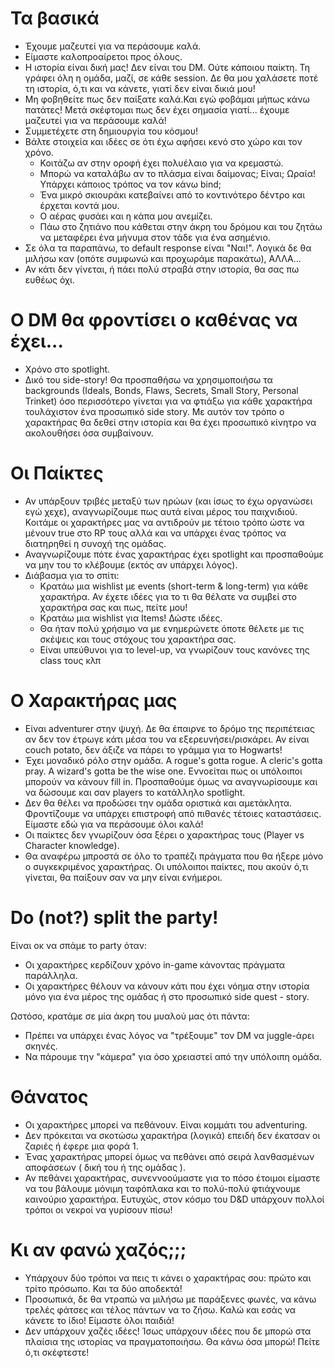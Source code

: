 # Τα βασικά
- Έχουμε μαζευτεί για να περάσουμε καλά.
- Είμαστε καλοπροαίρετοι προς όλους.
- Η ιστορία είναι δική μας! Δεν είναι του DM. Ούτε κάποιου παίκτη. Τη γράφει όλη η ομάδα, μαζί, σε κάθε session. Δε θα μου χαλάσετε ποτέ τη ιστορία, ό,τι και να κάνετε, γιατί δεν είναι δικιά μου!
- Μη φοβηθείτε πως δεν παίξατε καλά.Και εγώ φοβάμαι μήπως κάνω πατάτες! Μετά σκέφτομαι πως δεν έχει σημασία γιατί... έχουμε μαζευτεί για να περάσουμε καλά!
- Συμμετέχετε στη δημιουργία του κόσμου! 
- Βάλτε στοιχεία και ιδέες σε ότι έχω αφήσει κενό στο χώρο και τον χρόνο. 
	- Κοιτάζω αν στην οροφή έχει πολυέλαιο για να κρεμαστώ.
	- Μπορώ να καταλάβω αν το πλάσμα είναι δαίμονας; Είναι; Ωραία! Υπάρχει κάποιος τρόπος να τον κάνω bind;
	- Ένα μικρό σκιουράκι κατεβαίνει από το κοντινότερο δέντρο και έρχεται κοντά μου.
	- Ο αέρας φυσάει και η κάπα μου ανεμίζει.
	- Πάω στο ζητιάνο που κάθεται στην άκρη του δρόμου και του ζητάω να μεταφέρει ένα μήνυμα στον τάδε για ένα ασημένιο.
- Σε όλα τα παραπάνω, το default response είναι "Ναι!". Λογικά δε θα μιλήσω καν (οπότε συμφωνώ και προχωράμε παρακάτω), ΑΛΛΑ... 
- Αν κάτι δεν γίνεται, ή πάει πολύ στραβά στην ιστορία, θα σας πω ευθέως όχι.

# Ο DM θα φροντίσει ο καθένας να έχει...
- Χρόνο στο spotlight.
- Δικό του side-story! Θα προσπαθήσω να χρησιμοποιήσω τα backgrounds (Ideals, Bonds, Flaws, Secrets, Small Story, Personal Trinket) όσο περισσότερο γίνεται για να φτιάξω για κάθε χαρακτήρα τουλάχιστον ένα προσωπικό side story. Με αυτόν τον τρόπο ο χαρακτήρας θα δεθεί στην ιστορία και θα έχει προσωπικό κίνητρο να ακολουθήσει όσα συμβαίνουν.

# Οι Παίκτες
- Αν υπάρξουν τριβές μεταξύ των ηρώων (και ίσως το έχω οργανώσει εγώ χεχε), αναγνωρίζουμε πως αυτά είναι μέρος του παιχνιδιού. Κοιτάμε οι χαρακτήρες μας να αντιδρούν με τέτοιο τρόπο ώστε να μένουν true στο RP τους αλλά και να υπάρχει ένας τρόπος να διατηρηθεί η συνοχή της ομάδας.
- Αναγνωρίζουμε πότε ένας χαρακτήρας έχει spotlight και προσπαθούμε να μην του το κλέβουμε (εκτός αν υπάρχει λόγος).
- Διάβασμα για το σπίτι:
    - Κρατάω μια wishlist με events (short-term & long-term) για κάθε χαρακτήρα. Αν έχετε ιδέες για το τι θα θέλατε να συμβεί στο χαρακτήρα σας και πως, πείτε μου!
    - Κρατάω μια wishlist για Items! Δώστε ιδέες.
    - Θα ήταν πολύ χρήσιμο να με ενημερώνετε όποτε θέλετε με τις σκέψεις και τους στόχους του χαρακτήρα σας.
    - Είναι υπεύθυνοι για το level-up, να γνωρίζουν τους κανόνες της class τους κλπ


# Ο Χαρακτήρας μας
- Είναι adventurer στην ψυχή. Δε θα έπαιρνε το δρόμο της περιπέτειας αν δεν τον έτρωγε κάτι μέσα του να εξερευνήσει/ρισκάρει. Αν είναι couch potato, δεν άξιζε να πάρει το γράμμα για το Hogwarts!
- Έχει μοναδικό ρόλο στην ομάδα. A rogue's gotta rogue. A cleric's gotta pray. A wizard's gotta be the wise one. Εννοείται πως οι υπόλοιποι μπορούν να κάνουν fill in. Προσπαθούμε όμως να αναγνωρίσουμε και να δώσουμε και σαν players το κατάλληλο spotlight.
- Δεν θα θέλει να προδώσει την ομάδα οριστικά και αμετάκλητα. Φροντίζουμε να υπάρχει επιστροφή από πιθανές τέτοιες καταστάσεις. Είμαστε εδώ για να περάσουμε όλοι καλά!
- Οι παίκτες δεν γνωρίζουν όσα ξέρει ο χαρακτήρας τους (Player vs Character knowledge).
- Θα αναφέρω μπροστά σε όλο το τραπέζι πράγματα που θα ήξερε μόνο ο συγκεκριμένος χαρακτήρας. Οι υπόλοιποι παίκτες, που ακούν ό,τι γίνεται, θα παίξουν σαν να μην είναι ενήμεροι.

# Do (not?) split the party!
Είναι οκ να σπάμε το party όταν: 
- Οι χαρακτήρες κερδίζουν χρόνο in-game κάνοντας πράγματα παράλληλα.
- Οι χαρακτήρες θέλουν να κάνουν κάτι που έχει νόημα στην ιστορία μόνο για ένα μέρος της ομάδας ή στο προσωπικό side quest - story.

Ωστόσο, κρατάμε σε μία άκρη του μυαλού μας ότι πάντα:
- Πρέπει να υπάρχει ένας λόγος να "τρέξουμε" τον DM να juggle-άρει σκηνές.
- Να πάρουμε την "κάμερα" για όσο χρειαστεί από την υπόλοιπη ομάδα.

# Θάνατος
- Οι χαρακτήρες μπορεί να πεθάνουν. Είναι κομμάτι του adventuring. 
- Δεν πρόκειται να σκοτώσω χαρακτήρα (λογικά) επειδή δεν έκατσαν οι ζαριές ή έφερε μια φορά 1. 
- Ένας χαρακτήρας μπορεί όμως να πεθάνει από σειρά λανθασμένων αποφάσεων ( δική του ή της ομάδας ).
- Αν πεθάνει χαρακτήρας, συνεννοούμαστε για το πόσο έτοιμοι είμαστε να του βάλουμε μόνιμη ταφόπλακα και το πολύ-πολύ φτιάχνουμε καινούριο χαρακτήρα. Ευτυχώς, στον κόσμο του D&D υπάρχουν πολλοί τρόποι οι νεκροί να γυρίσουν πίσω!

# Κι αν φανώ χαζός;;;
- Υπάρχουν δύο τρόποι να πεις τι κάνει ο χαρακτήρας σου: πρώτο και τρίτο πρόσωπο. Και τα δύο αποδεκτά!
- Προσωπικά, δε θα ντραπώ να μιλήσω με παράξενες φωνές, να κάνω τρελές φάτσες και τέλος πάντων να το ζήσω. Καλώ και εσάς να κάνετε το ίδιο! Είμαστε όλοι παιδιά!
- Δεν υπάρχουν χαζές ιδέες! Ίσως υπάρχουν ιδέες που δε μπορώ στα πλαίσια της ιστορίας να πραγματοποιήσω. Θα κάνω όσα μπορώ! Πείτε ό,τι σκέφτεστε!


